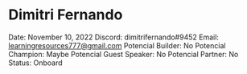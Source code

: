 # Dimitri Fernando

Date: November 10, 2022
Discord: dimitrifernando#9452
Email: learningresources777@gmail.com
Potencial Builder: No
Potencial Champion: Maybe
Potencial Guest Speaker: No
Potencial Partner: No
Status: Onboard